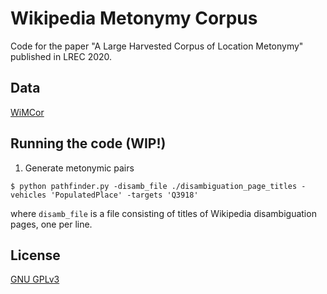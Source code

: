 # Wikipedia Metonymy Corpus

Code for the paper "A Large Harvested Corpus of Location Metonymy" published in LREC 2020.

## Data

[WiMCor](https://kevinalexmathews.github.io/software/)

## Running the code (WIP!)

1. Generate metonymic pairs

```$ python pathfinder.py -disamb_file ./disambiguation_page_titles -vehicles 'PopulatedPlace' -targets 'Q3918'```

where `disamb_file` is a file consisting of titles of Wikipedia disambiguation pages, one per line. 

## License

[GNU GPLv3](LICENSE)
